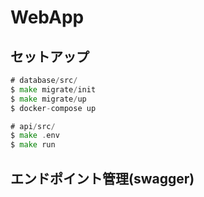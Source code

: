 # WebApp

## セットアップ

```go
# database/src/
$ make migrate/init
$ make migrate/up
$ docker-compose up

# api/src/
$ make .env
$ make run
```

## エンドポイント管理(swagger)

